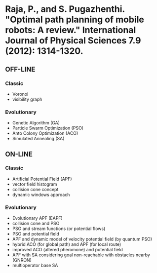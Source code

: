 # Raja, P., and S. Pugazhenthi. "Optimal path planning of mobile robots: A review." International Journal of Physical Sciences 7.9 (2012): 1314-1320.

## OFF-LINE
### Classic
* Voronoi
* visibility graph

### Evolutionary
* Genetic Algorithm (GA)
* Particle Swarm Optimization (PSO)
* Anto Colony Optimization (ACO)
* Simulated Annealing (SA)

## ON-LINE
### Classic
* Artificial Potential Field (APF)
* vector field histogram
* collision cone concept
* dynamic windows approach

### Evolutionary
* Evolutionary APF (EAPF)
* collision cone and PSO
* PSO and stream functions (or potential flows)
* PSO and potential field
* APF and dynamic model of velocity potential field (by quantum PSO)
* hybrid ACO (for global path) and APF (for local route)
* improved ACO (altered pheromone) and potential field
* APF with SA considering goal non-reachable with obstacles nearby (GNRON)
* multioperator base SA

